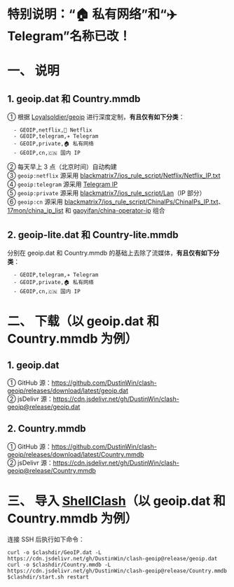 # 特别说明：“🏠 私有网络”和“✈️ Telegram”名称已改！
# 一、 说明
## 1. geoip.dat 和 Country.mmdb
① 根据 [Loyalsoldier/geoip](https://github.com/Loyalsoldier/geoip) 进行深度定制，**有且仅有如下分类**：
```
  - GEOIP,netflix,🎥 Netflix
  - GEOIP,telegram,✈️ Telegram
  - GEOIP,private,🏠 私有网络
  - GEOIP,cn,🇨🇳 国内 IP
```
② 每天早上 3 点（北京时间）自动构建   
③ `geoip:netflix` 源采用 [blackmatrix7/ios_rule_script/Netflix/Netflix_IP.txt](https://github.com/blackmatrix7/ios_rule_script/tree/master/rule/Clash/Netflix)  
④ `geoip:telegram` 源采用 [Telegram IP](https://core.telegram.org/resources/cidr.txt)   
⑤ `geoip:private` 源采用 [blackmatrix7/ios_rule_script/Lan](https://github.com/blackmatrix7/ios_rule_script/tree/master/rule/Clash/Lan)（IP 部分）  
⑥ `geoip:cn` 源采用 [blackmatrix7/ios_rule_script/ChinaIPs/ChinaIPs_IP.txt](https://github.com/blackmatrix7/ios_rule_script/tree/master/rule/Clash/ChinaIPs)、[17mon/china_ip_list](https://github.com/17mon/china_ip_list) 和 [gaoyifan/china-operator-ip](https://github.com/gaoyifan/china-operator-ip) 组合
## 2. geoip-lite.dat 和 Country-lite.mmdb
分别在 geoip.dat 和 Country.mmdb 的基础上去除了流媒体，**有且仅有如下分类**：
```
  - GEOIP,telegram,✈️ Telegram
  - GEOIP,private,🏠 私有网络
  - GEOIP,cn,🇨🇳 国内 IP
```
# 二、 下载（以 geoip.dat 和 Country.mmdb 为例）
## 1. geoip.dat
① GitHub 源：https://github.com/DustinWin/clash-geoip/releases/download/latest/geoip.dat  
② jsDelivr 源：https://cdn.jsdelivr.net/gh/DustinWin/clash-geoip@release/geoip.dat
## 2. Country.mmdb
① GitHub 源：https://github.com/DustinWin/clash-geoip/releases/download/latest/Country.mmdb  
② jsDelivr 源：https://cdn.jsdelivr.net/gh/DustinWin/clash-geoip@release/Country.mmdb
# 三、 导入 [ShellClash](https://github.com/juewuy/ShellClash)（以 geoip.dat 和 Country.mmdb 为例）
连接 SSH 后执行如下命令：
```
curl -o $clashdir/GeoIP.dat -L https://cdn.jsdelivr.net/gh/DustinWin/clash-geoip@release/geoip.dat
curl -o $clashdir/Country.mmdb -L https://cdn.jsdelivr.net/gh/DustinWin/clash-geoip@release/Country.mmdb
$clashdir/start.sh restart
```

